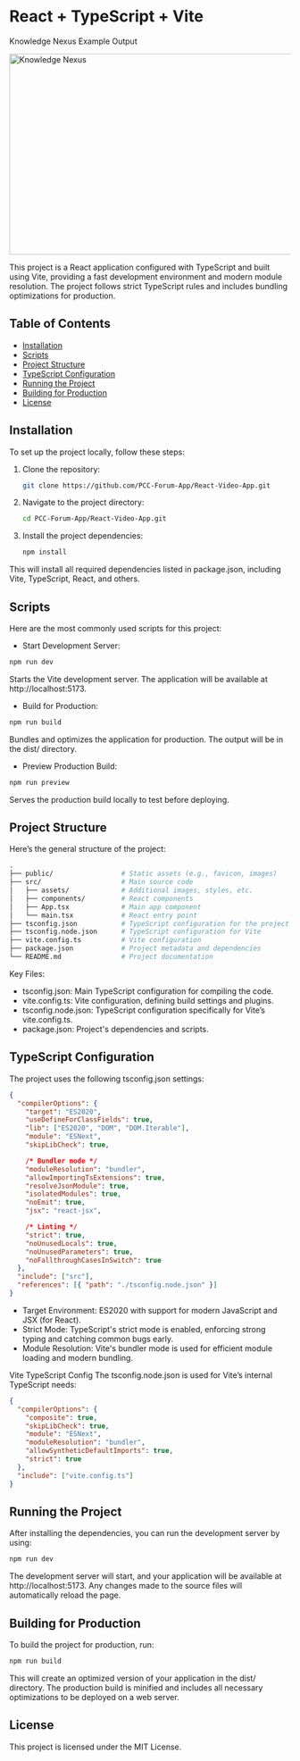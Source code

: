 # React + TypeScript + Vite

Knowledge Nexus Example Output

<img src="https://github.com/czLad/czLad/assets/111596851/d36dc586-56e2-4ee8-b6d8-275896d427a4" alt="Knowledge Nexus" width="640" height="360"/>


This project is a React application configured with TypeScript and built using Vite, providing a fast development environment and modern module resolution. The project follows strict TypeScript rules and includes bundling optimizations for production.

## Table of Contents

- [Installation](#installation)
- [Scripts](#scripts)
- [Project Structure](#project-structure)
- [TypeScript Configuration](#typescript-configuration)
- [Running the Project](#running-the-project)
- [Building for Production](#building-for-production)
- [License](#license)

## Installation

To set up the project locally, follow these steps:

1. Clone the repository:
   ```bash
   git clone https://github.com/PCC-Forum-App/React-Video-App.git
   ```
2. Navigate to the project directory:

   ```bash
   cd PCC-Forum-App/React-Video-App.git
   ```
3. Install the project dependencies:

   ```bash
   npm install
   ```
This will install all required dependencies listed in package.json, including Vite, TypeScript, React, and others.

## Scripts
Here are the most commonly used scripts for this project:

- Start Development Server:

```bash
npm run dev
```
Starts the Vite development server. The application will be available at http://localhost:5173.

- Build for Production:

```bash
npm run build
```
Bundles and optimizes the application for production. The output will be in the dist/ directory.

- Preview Production Build:

```bash
npm run preview
```
Serves the production build locally to test before deploying.

## Project Structure
Here’s the general structure of the project:

```graphql
.
├── public/                 # Static assets (e.g., favicon, images)
├── src/                    # Main source code
│   ├── assets/             # Additional images, styles, etc.
│   ├── components/         # React components
│   ├── App.tsx             # Main app component
│   └── main.tsx            # React entry point
├── tsconfig.json           # TypeScript configuration for the project
├── tsconfig.node.json      # TypeScript configuration for Vite
├── vite.config.ts          # Vite configuration
├── package.json            # Project metadata and dependencies
└── README.md               # Project documentation
```
Key Files:
- tsconfig.json: Main TypeScript configuration for compiling the code.
- vite.config.ts: Vite configuration, defining build settings and plugins.
- tsconfig.node.json: TypeScript configuration specifically for Vite’s vite.config.ts.
- package.json: Project's dependencies and scripts.
## TypeScript Configuration
The project uses the following tsconfig.json settings:
```json
{
  "compilerOptions": {
    "target": "ES2020",
    "useDefineForClassFields": true,
    "lib": ["ES2020", "DOM", "DOM.Iterable"],
    "module": "ESNext",
    "skipLibCheck": true,

    /* Bundler mode */
    "moduleResolution": "bundler",
    "allowImportingTsExtensions": true,
    "resolveJsonModule": true,
    "isolatedModules": true,
    "noEmit": true,
    "jsx": "react-jsx",

    /* Linting */
    "strict": true,
    "noUnusedLocals": true,
    "noUnusedParameters": true,
    "noFallthroughCasesInSwitch": true
  },
  "include": ["src"],
  "references": [{ "path": "./tsconfig.node.json" }]
}
```
- Target Environment: ES2020 with support for modern JavaScript and JSX (for React).
- Strict Mode: TypeScript's strict mode is enabled, enforcing strong typing and catching common bugs early.
- Module Resolution: Vite's bundler mode is used for efficient module loading and modern bundling.

Vite TypeScript Config
The tsconfig.node.json is used for Vite’s internal TypeScript needs:

```json
{
  "compilerOptions": {
    "composite": true,
    "skipLibCheck": true,
    "module": "ESNext",
    "moduleResolution": "bundler",
    "allowSyntheticDefaultImports": true,
    "strict": true
  },
  "include": ["vite.config.ts"]
}
```

## Running the Project
After installing the dependencies, you can run the development server by using:

```bash
npm run dev
```
The development server will start, and your application will be available at http://localhost:5173. Any changes made to the source files will automatically reload the page.

## Building for Production
To build the project for production, run:
```bash
npm run build
```
This will create an optimized version of your application in the dist/ directory. The production build is minified and includes all necessary optimizations to be deployed on a web server.

## License
This project is licensed under the MIT License.
